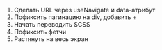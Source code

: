 1. Сделать URL через useNavigate и data-атрибут
2. Пофиксить пагинацию на div, добавить +
3. Начать переводить SCSS
4. Пофиксить фетчи
5. Растянуть на весь экран
